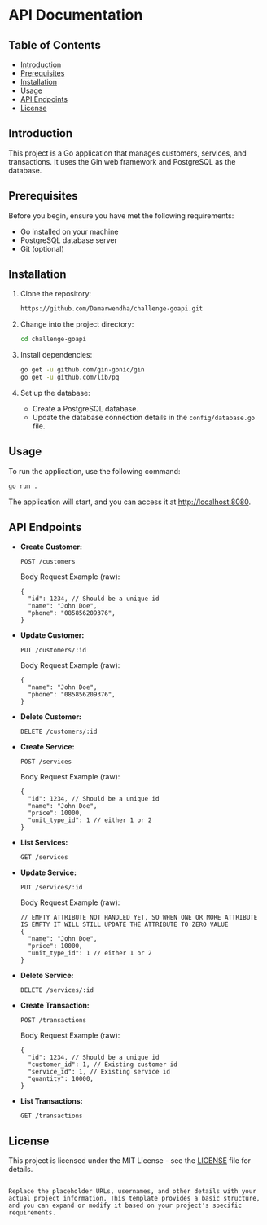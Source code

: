 # API Documentation

## Table of Contents

- [Introduction](#introduction)
- [Prerequisites](#prerequisites)
- [Installation](#installation)
- [Usage](#usage)
- [API Endpoints](#api-endpoints)
- [License](#license)

## Introduction

This project is a Go application that manages customers, services, and transactions. It uses the Gin web framework and PostgreSQL as the database.

## Prerequisites

Before you begin, ensure you have met the following requirements:

- Go installed on your machine
- PostgreSQL database server
- Git (optional)

## Installation

1. Clone the repository:

   ```bash
   https://github.com/Damarwendha/challenge-goapi.git
   ```

2. Change into the project directory:

   ```bash
   cd challenge-goapi
   ```

3. Install dependencies:

   ```bash
   go get -u github.com/gin-gonic/gin
   go get -u github.com/lib/pq
   ```

4. Set up the database:

   - Create a PostgreSQL database.
   - Update the database connection details in the `config/database.go` file.

## Usage

To run the application, use the following command:

```bash
go run .
```

The application will start, and you can access it at [http://localhost:8080](http://localhost:8080).

## API Endpoints

- **Create Customer:**
  ```
  POST /customers
  ```
  Body Request Example (raw):
  ```
  {
    "id": 1234, // Should be a unique id
    "name": "John Doe",
    "phone": "085856209376",
  }
    ```

- **Update Customer:**
  ```
  PUT /customers/:id
  ```
    Body Request Example (raw):
  ```
  {
    "name": "John Doe",
    "phone": "085856209376",
  }
    ```

- **Delete Customer:**
  ```
  DELETE /customers/:id
  ```

- **Create Service:**
  ```
  POST /services
  ```
    Body Request Example (raw):
  ```
  {
    "id": 1234, // Should be a unique id
    "name": "John Doe",
    "price": 10000,
    "unit_type_id": 1 // either 1 or 2
  }
    ```

- **List Services:**
  ```
  GET /services
  ```

- **Update Service:**
  ```
  PUT /services/:id
  ```
  
     Body Request Example (raw):
  ```
  // EMPTY ATTRIBUTE NOT HANDLED YET, SO WHEN ONE OR MORE ATTRIBUTE IS EMPTY IT WILL STILL UPDATE THE ATTRIBUTE TO ZERO VALUE
  {
    "name": "John Doe",
    "price": 10000,
    "unit_type_id": 1 // either 1 or 2
  }
    ```

- **Delete Service:**
  ```
  DELETE /services/:id
  ```

- **Create Transaction:**
  ```
  POST /transactions
  ```
     Body Request Example (raw):
  ```
  {
    "id": 1234, // Should be a unique id
    "customer_id": 1, // Existing customer id
    "service_id": 1, // Existing service id
    "quantity": 10000,
  }
    ```

- **List Transactions:**
  ```
  GET /transactions
  ```

## License

This project is licensed under the MIT License - see the [LICENSE](LICENSE) file for details.
```

Replace the placeholder URLs, usernames, and other details with your actual project information. This template provides a basic structure, and you can expand or modify it based on your project's specific requirements.
